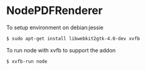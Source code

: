 # NodePDFRenderer

To setup environment on debian:jessie

``` bash
$ sudo apt-get install libwebkit2gtk-4.0-dev xvfb
```

To run node with xvfb to support the addon

``` bash
$ xvfb-run node
```
